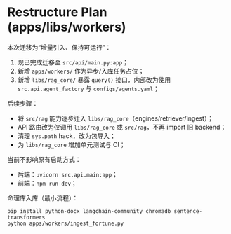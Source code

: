 # Restructure Plan (apps/libs/workers)

本次迁移为“增量引入、保持可运行”：

1) 现已完成迁移至 `src/api/main.py:app`；
2) 新增 `apps/workers/` 作为异步/入库任务占位；
3) 新增 `libs/rag_core/` 暴露 `query()` 接口，内部改为使用 `src.api.agent_factory` 与 `configs/agents.yaml`；

后续步骤：
- 将 `src/rag` 能力逐步迁入 `libs/rag_core`（engines/retriever/ingest）；
- API 路由改为仅调用 `libs/rag_core` 或 `src/rag`，不再 import 旧 backend；
- 清理 `sys.path` hack，改为包导入；
- 为 `libs/rag_core` 增加单元测试与 CI；

当前不影响原有启动方式：
- 后端：`uvicorn src.api.main:app`；
- 前端：`npm run dev`；

命理库入库（最小流程）：
```
pip install python-docx langchain-community chromadb sentence-transformers
python apps/workers/ingest_fortune.py
```


